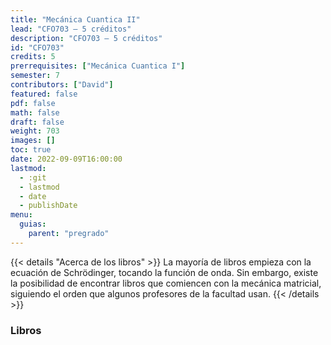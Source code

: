 ```yaml
---
title: "Mecánica Cuantica II"
lead: "CFO703 — 5 créditos"
description: "CFO703 — 5 créditos"
id: "CFO703"
credits: 5
prerrequisites: ["Mecánica Cuantica I"]
semester: 7
contributors: ["David"]
featured: false
pdf: false
math: false
draft: false
weight: 703
images: []
toc: true
date: 2022-09-09T16:00:00
lastmod:
  - :git
  - lastmod
  - date
  - publishDate
menu:
  guias:
    parent: "pregrado"
---
```


{{< details "Acerca de los libros" >}}
La mayoría de libros empieza con la ecuación de Schrödinger, tocando la función de onda. Sin embargo, existe la posibilidad de encontrar libros que comiencen con la mecánica matricial, siguiendo el orden que algunos profesores de la facultad usan.
{{< /details >}}

### Libros
